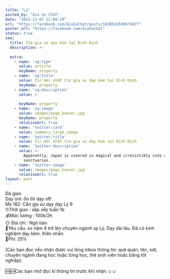 ```yaml
---
title: "Lý"
posted_by: "Gia Sư Chất"
date: "2021-11-07 21:09:29"
url: "https://facebook.com/GiaSuChat/posts/1838543599679477"
poster_url: "https://facebook.com/GiaSuChat"
status: true
seo:
  title: Tìm gia sư dạy kèm tại Bình Định
  description: >-
    
  extra:
    - name: 'og:type'
      value: article
      keyName: property
    - name: 'og:title'
      value: Tin mới nhất tìm gia sư dạy kèm tại Bình Định
      keyName: property
    - name: 'og:description'
      value: >-
        
      keyName: property
    - name: 'og:image'
      value: images/page_banner.jpg
      keyName: property
      relativeUrl: true
    - name: 'twitter:card'
      value: summary_large_image
    - name: 'twitter:title'
      value: Tin mới nhất tìm gia sư dạy kèm tại Bình Định
    - name: 'twitter:description'
      value: >-
        Apparently, Japan is covered in magical and irresistibly cute animal
        sanctuaries.
    - name: 'twitter:image'
      value: images/page_banner.jpg
      relativeUrl: true
layout: post
---
```

Đã giao<br>Dạy onl: ổn thì dạy off<br>Ms 182: Cần gia sư dạy dạy Lý 9<br>⏰Thời gian : sắp xếp tuần 1b<br>💰Mức lương : 100k/2h<br>◇ Địa chỉ : Ngô bàn<br>📒Yêu cầu: sv năm 4 trở lên chuyên ngành sp Lý. Dạy dài lâu. Đã có kinh nghiệm dạy kèm. Kiên nhẫn.<br>💸Phí: 25%<br><br>(Các bạn đọc nếu nhận được vui lòng inbox thông tin: quê quán, tên, sdt, chuyên ngành đang học hoặc từng học, thẻ sinh viên hoặc bằng tốt nghiệp).<br><br>🆘🆘Các bạn nhớ đọc kĩ thông tin trước khi nhận.☺️☺️
